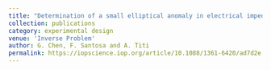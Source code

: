 ```yaml
---
title: "Determination of a small elliptical anomaly in electrical impedance tomography using minimal measurements"
collection: publications
category: experimental design
venue: 'Inverse Problem'
author: G. Chen, F. Santosa and A. Titi
permalink: https://iopscience.iop.org/article/10.1088/1361-6420/ad7d2e
---
```


